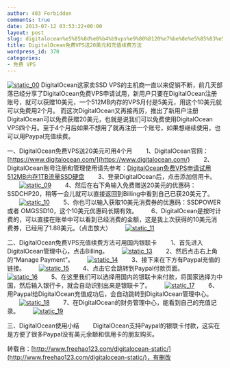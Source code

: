 ```yaml
---
author: 403 Forbidden
comments: true
date: 2013-07-12 03:53:22+00:00
layout: post
slug: digitalocean%e5%85%8d%e8%b4%b9vps%e9%80%8120%e7%be%8e%e5%85%83%e5%92%8c%e5%85%85%e5%80%bc%e7%bb%ad%e8%b4%b9%e6%96%b9%e6%b3%95
title: DigitalOcean免费VPS送20美元和充值续费方法
wordpress_id: 370
categories:
- 免费 VPS
---
```

[![static_00](/uploads/201307/static_00.gif)](/uploads/201307/static_00.gif)
DigitalOcean这家卖SSD VPS的主机商一直以来促销不断，前几天部落已经分享了DigitalOcean免费VPS申请试用，新用户只要在DigitalOcean注册账号，就可以获赠10美元，一个512MB内存的VPS月付是5美元，用这个10美元就可以免费用2个月。
而这次DigitalOcean又再接再厉，推出了新用户注册DigitalOcean可以免费获赠20美元，也就是说我们可以免费使用DigitalOcean VPS四个月。至于4个月后如果不想用了就再注册一个账号，如果想继续使用，也可以用Paypal充值续费。

一、DigitalOcean免费VPS送20美元可用4个月
　　1、DigitalOcean官网：[https://www.digitalocean.com/](https://www.digitalocean.com/)
　　2、DigitalOcean账号注册和管理使用请先参考：[DigitalOcean免费VPS申请试用512MB内存1TB流量SSD硬盘](http://www.freehao123.com/digitalocean-ssd/)
　　3、登录DigitalOcean后，点击添加信用卡。
　　[![static_09](/uploads/201307/static_09.gif)](/uploads/201307/static_09.gif)
　　4、然后在右下角输入免费赠送20美元的优惠码：SSDCHP20，稍等一会儿就可以直接返回到Billing中看到自己已获20美元了。
　　[![static_10](/uploads/201307/static_10.gif)](/uploads/201307/static_10.gif)
　　5、你也可以输入获取10美元消费券的优惠码：SSDPOWER 或者 OMGSSD10，这个10美元优惠码长期有效。
　　6、DigitalOcean是按时计费的，可以直接在账单中可以看到已经消费的金额，这是我上次获得的10美元消费券，已经用了1.88美元。（点击放大）
　　[![static_11](/uploads/201307/static_11.gif)](/uploads/201307/static_11.gif)

二、DigitalOcean免费VPS充值续费方法可用国内银联卡
　　1、首先进入DigitalOcean管理中心，点击Billing。
　　[![static_13](/uploads/201307/static_13.gif)](/uploads/201307/static_13.gif)
　　2、然后点击右上角的“Manage Payment”。
　　[![static_14](/uploads/201307/static_14.gif)](/uploads/201307/static_14.gif)
　　3、接下来在下方有Paypal充值的链接。
　　[![static_15](/uploads/201307/static_15.gif)](/uploads/201307/static_15.gif)
　　4、点击它会跳转到Paypal付款页面。
　　[![static_16](/uploads/201307/static_16.gif)](/uploads/201307/static_16.gif)
　　5、在这里我们可以选择用国内的银联卡来付款，将国家选择为中国，然后输入银行卡，就会自动识别出来是银联卡了。
　　[![static_17](/uploads/201307/static_17.gif)](/uploads/201307/static_17.gif)
　　6、用Paypal给DigitalOcean充值成功后，会自动跳转到DigitalOcean管理中心。
　　[![static_18](/uploads/201307/static_18.gif)](/uploads/201307/static_18.gif)
　　7、在DigitalOcean的财务管理中心，能看到自己的充值记录。
　　[![static_19](/uploads/201307/static_19.gif)](/uploads/201307/static_19.gif)

三、DigitalOcean使用小结
　　DigitalOcean支持Paypal的银联卡付款，这实在是方便了很多Paypal没有美元余额和信用卡的朋友购买。

转载自：[http://www.freehao123.com/digitalocean-static/](http://www.freehao123.com/digitalocean-static/)，有删改
